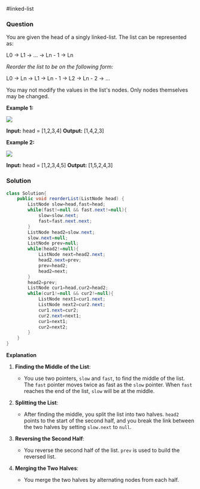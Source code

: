 #linked-list 
### Question
You are given the head of a singly linked-list. The list can be represented as:

L0 → L1 → … → Ln - 1 → Ln

_Reorder the list to be on the following form:_

L0 → Ln → L1 → Ln - 1 → L2 → Ln - 2 → …

You may not modify the values in the list's nodes. Only nodes themselves may be changed.

**Example 1:**

![](https://assets.leetcode.com/uploads/2021/03/04/reorder1linked-list.jpg)

**Input:** head = [1,2,3,4]
**Output:** [1,4,2,3]

**Example 2:**

![](https://assets.leetcode.com/uploads/2021/03/09/reorder2-linked-list.jpg)

**Input:** head = [1,2,3,4,5]
**Output:** [1,5,2,4,3]

### Solution
```java
class Solution{
	public void reorderList(ListNode head) {  
	    ListNode slow=head,fast=head;  
	    while(fast!=null && fast.next!=null){  
	        slow=slow.next;  
	        fast=fast.next.next;  
	    }  
	    ListNode head2=slow.next;  
	    slow.next=null;  
	    ListNode prev=null;  
	    while(head2!=null){  
	        ListNode next=head2.next;  
	        head2.next=prev;  
	        prev=head2;  
	        head2=next;  
	    }  
	    head2=prev;  
	    ListNode cur1=head,cur2=head2;  
	    while(cur1!=null && cur2!=null){  
	        ListNode next1=cur1.next;  
	        ListNode next2=cur2.next;  
	        cur1.next=cur2;  
	        cur2.next=next1;  
	        cur1=next1;  
	        cur2=next2;  
	    }  
	}
}
```

**Explanation**
1. **Finding the Middle of the List**:
    
    - You use two pointers, `slow` and `fast`, to find the middle of the list. The `fast` pointer moves twice as fast as the `slow` pointer. When `fast` reaches the end of the list, `slow` will be at the middle.
2. **Splitting the List**:
    
    - After finding the middle, you split the list into two halves. `head2` points to the start of the second half, and you break the link between the two halves by setting `slow.next` to `null`.
3. **Reversing the Second Half**:
    
    - You reverse the second half of the list. `prev` is used to build the reversed list.
4. **Merging the Two Halves**:
    
    - You merge the two halves by alternating nodes from each half.